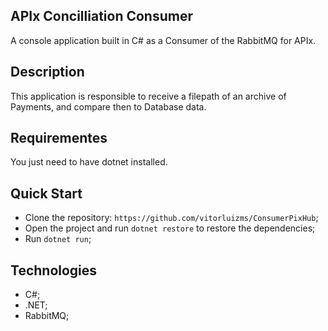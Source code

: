 ## APIx Concilliation Consumer

A console application built in C# as a Consumer of the RabbitMQ for APIx.

## Description

This application is responsible to receive a filepath of an archive of Payments, and compare then to Database data.

## Requirementes

You just need to have dotnet installed.

## Quick Start

- Clone the repository: `https://github.com/vitorluizms/ConsumerPixHub`;
- Open the project and run `dotnet restore` to restore the dependencies;
- Run `dotnet run`;

## Technologies

- C#;
- .NET;
- RabbitMQ;

